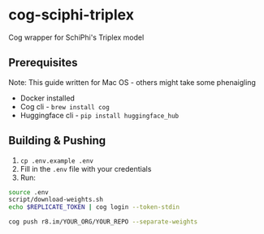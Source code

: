 # cog-sciphi-triplex
Cog wrapper for SchiPhi's Triplex model 

## Prerequisites
Note: This guide written for Mac OS - others might take some phenaigling

- Docker installed
- Cog cli - `brew install cog`
- Huggingface cli - `pip install huggingface_hub`

## Building & Pushing
1. `cp .env.example .env`
2. Fill in the `.env` file with your credentials
3. Run: 
  ```bash
  source .env
  script/download-weights.sh
  echo $REPLICATE_TOKEN | cog login --token-stdin

  cog push r8.im/YOUR_ORG/YOUR_REPO --separate-weights
  ```